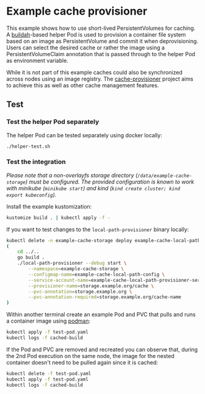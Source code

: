 # Example cache provisioner

This example shows how to use short-lived PersistentVolumes for caching.
A [buildah](https://github.com/containers/buildah)-based helper Pod is used to provision a container file system based on an image as PersistentVolume and commit it when deprovisioning.
Users can select the desired cache or rather the image using a PersistentVolumeClaim annotation that is passed through to the helper Pod as environment variable.  

While it is not part of this example caches could also be synchronized across nodes using an image registry.
The [cache-provisioner](https://github.com/mgoltzsche/cache-provisioner) project aims to achieve this as well as other cache management features.

## Test

### Test the helper Pod separately

The helper Pod can be tested separately using docker locally:
```sh
./helper-test.sh
```

### Test the integration

_Please note that a non-overlayfs storage directory (`/data/example-cache-storage`) must be configured._
_The provided configuration is known to work with minikube (`minikube start`) and kind (`kind create cluster; kind export kubeconfig`)._  

Install the example kustomization:
```sh
kustomize build . | kubectl apply -f -
```

If you want to test changes to the `local-path-provisioner` binary locally:
```sh
kubectl delete -n example-cache-storage deploy example-cache-local-path-provisioner
(
	cd ../..
	go build .
	./local-path-provisioner --debug start \
		--namespace=example-cache-storage \
		--configmap-name=example-cache-local-path-config \
		--service-account-name=example-cache-local-path-provisioner-service-account \
		--provisioner-name=storage.example.org/cache \
		--pvc-annotation=storage.example.org \
		--pvc-annotation-required=storage.example.org/cache-name
)
```

Within another terminal create an example Pod and PVC that pulls and runs a container image using [podman](https://github.com/containers/podman):
```sh
kubectl apply -f test-pod.yaml
kubectl logs -f cached-build
```

If the Pod and PVC are removed and recreated you can observe that, during the 2nd Pod execution on the same node, the image for the nested container doesn't need to be pulled again since it is cached:
```sh
kubectl delete -f test-pod.yaml
kubectl apply -f test-pod.yaml
kubectl logs -f cached-build
```
